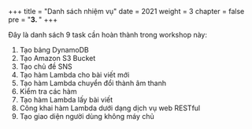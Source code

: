 +++
title = "Danh sách nhiệm vụ"
date = 2021
weight = 3
chapter = false
pre = "<b>3. </b>"
+++

Đây là danh sách 9 task cần hoàn thành trong workshop này:

1. Tạo bảng DynamoDB
1. Tạo Amazon S3 Bucket
1. Tạo chủ đề SNS
1. Tạo hàm Lambda cho bài viết mới
1. Tạo hàm Lambda chuyển đổi thành âm thanh
1. Kiểm tra các hàm
1. Tạo hàm Lambda lấy bài viết
1. Công khai hàm Lambda dưới dạng dịch vụ web RESTful
1. Tạo giao diện người dùng không máy chủ
